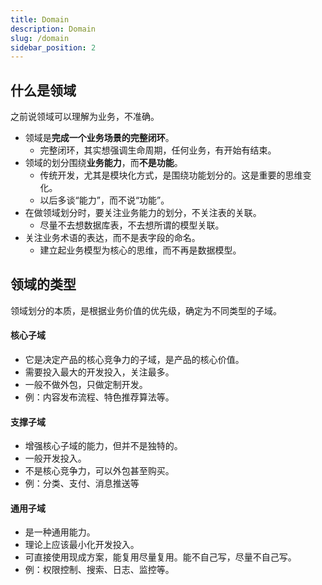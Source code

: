 ```yaml
---
title: Domain
description: Domain
slug: /domain
sidebar_position: 2
---
```


## 什么是领域

之前说领域可以理解为业务，不准确。

- 领域是**完成一个业务场景的完整闭环**。
  - 完整闭环，其实想强调生命周期，任何业务，有开始有结束。
- 领域的划分围绕**业务能力**，而**不是功能**。
  - 传统开发，尤其是模块化方式，是围绕功能划分的。这是重要的思维变化。
  - 以后多谈“能力”，而不说“功能”。
- 在做领域划分时，要关注业务能力的划分，不关注表的关联。
  - 尽量不去想数据库表，不去想所谓的模型关联。
- 关注业务术语的表达，而不是表字段的命名。
  - 建立起业务模型为核心的思维，而不再是数据模型。

## 领域的类型

领域划分的本质，是根据业务价值的优先级，确定为不同类型的子域。

#### 核心子域

- 它是决定产品的核心竞争力的子域，是产品的核心价值。
- 需要投入最大的开发投入，关注最多。
- 一般不做外包，只做定制开发。
- 例：内容发布流程、特色推荐算法等。

#### 支撑子域

- 增强核心子域的能力，但并不是独特的。
- 一般开发投入。
- 不是核心竞争力，可以外包甚至购买。
- 例：分类、支付、消息推送等

#### 通用子域

- 是一种通用能力。
- 理论上应该最小化开发投入。
- 可直接使用现成方案，能复用尽量复用。能不自己写，尽量不自己写。
- 例：权限控制、搜索、日志、监控等。
